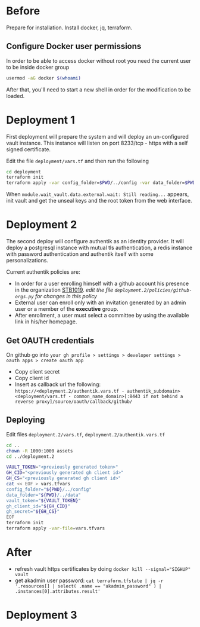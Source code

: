 # Before
Prepare for installation. Install docker, jq, terraform.

## Configure Docker user permissions

In order to be able to access docker without root you need the current user to be inside docker group
```bash
usermod -aG docker $(whoami)
```
After that, you'll need to start a new shell in order for the modification to be loaded.

<!--## Configure Docker logging 

Docker logs everything an application outputs.
That can cause disk usage problems after a while.

Configure docker to log as json-file limiting the file sizes and number of maintained instances before rotation.

1) Edit `/etc/docker/daemon.json` and add this directives in the root object.

```json
{
  "metrics-addr" : "127.0.0.1:9323",
  "log-driver": "json-file",
  "log-opts": {
    "max-size": "256m",
    "max-file": "4",
    "compress": "true"
  }
}
```

As presented logs will occupy a maximum of 1024MB in 4 files in a compressed format.-->

# Deployment 1

First deployment will prepare the system and will deploy an un-configured vault instance.
This instance will listen on port 8233/tcp - https with a self signed certificate.

Edit the file `deployment/vars.tf` and then run the following
```bash
cd deployment
terraform init
terraform apply -var config_folder=$PWD/../config -var data_folder=$PWD/../data
```

When `module.wait_vault.data.external.wait: Still reading...` appears, init vault and get the unseal keys and the root token from the web interface.

# Deployment 2

The second deploy will configure authentik as an identity provider.
It will deploy a postgresql instance with mutual tls authentication, a redis instance with password authentication and authentik itself with some personalizations.

Current authentik policies are:
 - In order for a user enrolling himself with a github account his presence in the organization [STB1019](https://github.com/STB1019). _edit the file `deployment.2/policies/github-orgs.py` for changes in this policy_
 - External user can enroll only with an invitation generated by an admin user or a member of the **executive** group.
 - After enrollment, a user must select a committee by using the available link in his/her homepage.

## Get OAUTH credentials

On github go into `your gh profile > settings > developer settings > oauth apps > create oauth app`
 - Copy client secret
 - Copy client id
 - Insert as callback url the following: `https://<deployment.2/authentik.vars.tf - authentik_subdomain><deployment/vars.tf - common_name_domain>[:8443 if not behind a reverse proxy]/source/oauth/callback/github/`


## Deploying

Edit files `deployment.2/vars.tf`, `deployment.2/authentik.vars.tf`

```bash
cd ..
chown -R 1000:1000 assets
cd ../deployment.2

VAULT_TOKEN="<previously generated token>"
GH_CID="<previously generated gh client id>"
GH_CS="<previously generated gh client id>"
cat << EOF > vars.tfvars
config_folder="${PWD}/../config" 
data_folder="${PWD}/../data"
vault_token="${VAULT_TOKEN}"
gh_client_id="${GH_CID}"
gh_secret="${GH_CS}"
EOF
terraform init
terraform apply -var-file=vars.tfvars
```
 
# After
 - refresh vault https certificates by doing `docker kill --signal="SIGHUP" vault`
 - get akadmin user password: `cat terraform.tfstate | jq -r '.resources[] | select( .name == "akadmin_password" ) | .instances[0].attributes.result'`



# Deployment 3

